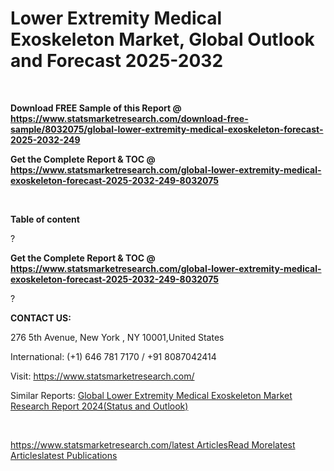 <h1>Lower Extremity Medical Exoskeleton Market, Global Outlook and Forecast 2025-2032</h1><br/><p><strong>Download FREE Sample of this Report @ <a href="https://www.statsmarketresearch.com/download-free-sample/8032075/global-lower-extremity-medical-exoskeleton-forecast-2025-2032-249">https://www.statsmarketresearch.com/download-free-sample/8032075/global-lower-extremity-medical-exoskeleton-forecast-2025-2032-249</a></strong></p>
 
 
 
 <div><b>Get the Complete Report & TOC @ <a href="https://www.statsmarketresearch.com/global-lower-extremity-medical-exoskeleton-forecast-2025-2032-249-8032075">https://www.statsmarketresearch.com/global-lower-extremity-medical-exoskeleton-forecast-2025-2032-249-8032075</a></b></div>
 
 
 
 <p><br />
 
 <b>Table of content</b></p>
 
 
 
 <p>? </p>
 
 
 
 <div><b>Get the Complete Report & TOC @ <a href="https://www.statsmarketresearch.com/global-lower-extremity-medical-exoskeleton-forecast-2025-2032-249-8032075">https://www.statsmarketresearch.com/global-lower-extremity-medical-exoskeleton-forecast-2025-2032-249-8032075</a></b></div>
 
 
 
 <p>? </p>
 
 
 
 <p><b>CONTACT US:</b><br />
 
 276 5th Avenue, New York , NY 10001,United States<br />
 
 International: (+1) 646 781 7170 / +91 8087042414<br />
 
 Visit: <a href="https://www.statsmarketresearch.com/">https://www.statsmarketresearch.com/</a><br />
 
 Similar Reports: <a href="https://www.statsmarketresearch.com/global-lower-extremity-medical-exoskeleton-forecast-2025-2032-249-8032075">Global Lower Extremity Medical Exoskeleton Market Research Report 2024(Status and Outlook)</a><br />
 
 <br />
 
 <a href="https://gyeongbokgung.com">https://www.statsmarketresearch.com/</a><a href="https://hallyeomaritime.com">latest Articles</a><a href="https://jingwansa.com">Read More</a><a href="https://nguoiviet.jp/">latest Articles</a><a href="https://www.intelmarketresearch.com/">latest Publications</a></p>
